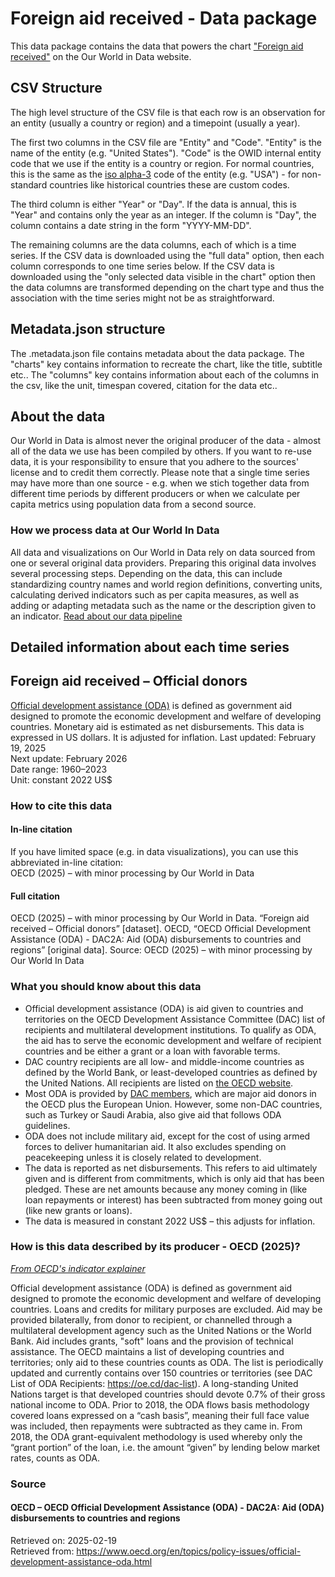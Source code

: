 # Foreign aid received - Data package

This data package contains the data that powers the chart ["Foreign aid received"](https://ourworldindata.org/grapher/foreign-aid-received-net?v=1&csvType=full&useColumnShortNames=false) on the Our World in Data website.

## CSV Structure

The high level structure of the CSV file is that each row is an observation for an entity (usually a country or region) and a timepoint (usually a year).

The first two columns in the CSV file are "Entity" and "Code". "Entity" is the name of the entity (e.g. "United States"). "Code" is the OWID internal entity code that we use if the entity is a country or region. For normal countries, this is the same as the [iso alpha-3](https://en.wikipedia.org/wiki/ISO_3166-1_alpha-3) code of the entity (e.g. "USA") - for non-standard countries like historical countries these are custom codes.

The third column is either "Year" or "Day". If the data is annual, this is "Year" and contains only the year as an integer. If the column is "Day", the column contains a date string in the form "YYYY-MM-DD".

The remaining columns are the data columns, each of which is a time series. If the CSV data is downloaded using the "full data" option, then each column corresponds to one time series below. If the CSV data is downloaded using the "only selected data visible in the chart" option then the data columns are transformed depending on the chart type and thus the association with the time series might not be as straightforward.

## Metadata.json structure

The .metadata.json file contains metadata about the data package. The "charts" key contains information to recreate the chart, like the title, subtitle etc.. The "columns" key contains information about each of the columns in the csv, like the unit, timespan covered, citation for the data etc..

## About the data

Our World in Data is almost never the original producer of the data - almost all of the data we use has been compiled by others. If you want to re-use data, it is your responsibility to ensure that you adhere to the sources' license and to credit them correctly. Please note that a single time series may have more than one source - e.g. when we stich together data from different time periods by different producers or when we calculate per capita metrics using population data from a second source.

### How we process data at Our World In Data
All data and visualizations on Our World in Data rely on data sourced from one or several original data providers. Preparing this original data involves several processing steps. Depending on the data, this can include standardizing country names and world region definitions, converting units, calculating derived indicators such as per capita measures, as well as adding or adapting metadata such as the name or the description given to an indicator.
[Read about our data pipeline](https://docs.owid.io/projects/etl/)

## Detailed information about each time series


## Foreign aid received – Official donors
[Official development assistance (ODA)](#dod:oda) is defined as government aid designed to promote the economic development and welfare of developing countries. Monetary aid is estimated as net disbursements. This data is expressed in US dollars. It is adjusted for inflation.
Last updated: February 19, 2025  
Next update: February 2026  
Date range: 1960–2023  
Unit: constant 2022 US$  


### How to cite this data

#### In-line citation
If you have limited space (e.g. in data visualizations), you can use this abbreviated in-line citation:  
OECD (2025) – with minor processing by Our World in Data

#### Full citation
OECD (2025) – with minor processing by Our World in Data. “Foreign aid received – Official donors” [dataset]. OECD, “OECD Official Development Assistance (ODA) - DAC2A: Aid (ODA) disbursements to countries and regions” [original data].
Source: OECD (2025) – with minor processing by Our World In Data

### What you should know about this data
* Official development assistance (ODA) is aid given to countries and territories on the OECD Development Assistance Committee (DAC) list of recipients and multilateral development institutions. To qualify as ODA, the aid has to serve the economic development and welfare of recipient countries and be either a grant or a loan with favorable terms.
* DAC country recipients are all low- and middle-income countries as defined by the World Bank, or least-developed countries as defined by the United Nations. All recipients are listed on [the OECD website](https://www.oecd.org/en/topics/sub-issues/oda-eligibility-and-conditions/dac-list-of-oda-recipients.html).
* Most ODA is provided by [DAC members](https://www.oecd.org/en/about/committees/development-assistance-committee.html), which are major aid donors in the OECD plus the European Union. However, some non-DAC countries, such as Turkey or Saudi Arabia, also give aid that follows ODA guidelines.
* ODA does not include military aid, except for the cost of using armed forces to deliver humanitarian aid. It also excludes spending on peacekeeping unless it is closely related to development.
* The data is reported as net disbursements. This refers to aid ultimately given and is different from commitments, which is only aid that has been pledged. These are net amounts because any money coming in (like loan repayments or interest) has been subtracted from money going out (like new grants or loans).
* The data is measured in constant 2022 US$ – this adjusts for inflation.

### How is this data described by its producer - OECD (2025)?
_[From OECD's indicator explainer](https://www.oecd.org/en/data/indicators/net-oda.html)_

Official development assistance (ODA) is defined as government aid designed to promote the economic development and welfare of developing countries. Loans and credits for military purposes are excluded. Aid may be provided bilaterally, from donor to recipient, or channelled through a multilateral development agency such as the United Nations or the World Bank. Aid includes grants, "soft" loans and the provision of technical assistance. The OECD maintains a list of developing countries and territories; only aid to these countries counts as ODA. The list is periodically updated and currently contains over 150 countries or territories (see DAC List of ODA Recipients: https://oe.cd/dac-list). A long-standing United Nations target is that developed countries should devote 0.7% of their gross national income to ODA. Prior to 2018, the ODA flows basis methodology covered loans expressed on a “cash basis”, meaning their full face value was included, then repayments were subtracted as they came in. From 2018, the ODA grant-equivalent methodology is used whereby only the “grant portion” of the loan, i.e. the amount “given” by lending below market rates, counts as ODA.

### Source

#### OECD – OECD Official Development Assistance (ODA) - DAC2A: Aid (ODA) disbursements to countries and regions
Retrieved on: 2025-02-19  
Retrieved from: https://www.oecd.org/en/topics/policy-issues/official-development-assistance-oda.html  


    